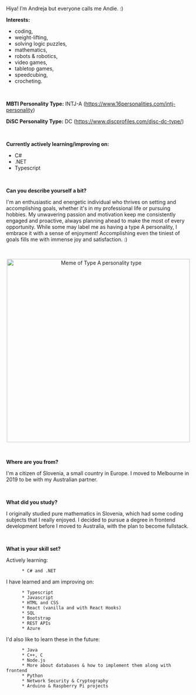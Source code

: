   Hiya! I’m Andreja but everyone calls me Andie. :)

   **Interests:** 
   - coding, 
   - weight-lifting,
   - solving logic puzzles, 
   - mathematics,
   - robots & robotics,
   - video games, 
   - tabletop games, 
   - speedcubing, 
   - crocheting.

  <br>

   **MBTI Personality Type:** INTJ-A (https://www.16personalities.com/intj-personality)
   
   **DiSC Personality Type:** DC (https://www.discprofiles.com/disc-dc-type/)

  <br>
                                                  
  
   **Currently actively learning/improving on:** 
   - C#
   - .NET
   - Typescript 

  <br>
     

**Can you describe yourself a bit?**

  I'm an enthusiastic and energetic individual who thrives on setting and accomplishing goals, whether it's in my professional life or pursuing hobbies. My unwavering passion and motivation keep me consistently engaged and proactive, always 
  planning ahead to make the most of every opportunity. While some may label me as having a type A personality, I embrace it with a sense of enjoyment! Accomplishing even the tiniest of goals fills me with immense joy and satisfaction. :)

<br>
   <p align="center">
    <img width="500" src="https://github.com/AndrejaKardos/AndrejaKardos/assets/58579363/bce9ad32-0f89-49d7-8357-088217c1ccdb" alt="Meme of Type A personality type">
   </p>
<br>

**Where are you from?**

  I'm a citizen of Slovenia, a small country in Europe. 
  I moved to Melbourne in 2019 to be with my Australian partner. 

<br>
      
**What did you study?**

  I originally studied pure mathematics in Slovenia, which had some coding subjects that I really enjoyed. 
  I decided to pursue a degree in frontend development before I moved to Australia, with the plan to become fullstack.

<br>
      
**What is your skill set?**

  Actively learning:

          * C# and .NET

  I have learned and am improving on:
      
          * Typescript
          * Javascript
          * HTML and CSS
          * React (vanilla and with React Hooks)
          * SQL
          * Bootstrap
          * REST APIs
          * Azure
      
  I'd also like to learn these in the future: 
      
          * Java
          * C++, C
          * Node.js
          * More about databases & how to implement them along with frontend
          * Python
          * Network Security & Cryptography
          * Arduino & Raspberry Pi projects

<!---
AndrejaKardos/AndrejaKardos is a ✨ special ✨ repository because its `README.md` (this file) appears on your GitHub profile.
You can click the Preview link to take a look at your changes.
--->
